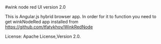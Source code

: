 
#wink node red UI version 2.0

This is Angular.js hybrid browser app. In order for it to function you need to get winkNodeRed app installed from https://github.com/tfatykhov/WinkRedNode

License: Apache License,Version 2.0.
